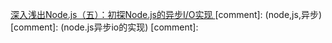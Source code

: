 [深入浅出Node.js（五）：初探Node.js的异步I/O实现
](http://www.infoq.com/cn/articles/nodejs-asynchronous-io/)
[comment]: <tags> (node,js,异步)
[comment]: <description> (node.js异步io的实现)
[comment]: <title> (初探Node.js的异步实现)
[comment]: <author> (夏洛之枫)